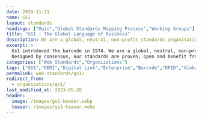 ```yaml
---
date: 2020-11-21
name: GS1
layout: standards
headings: ["Main","Global Standards Mapping Process","Working Groups"]
title: "GS1 - The Global Language of Business"
description: We are a global, neutral, non-profit standards organisation that brings efficiency and transparency to the supply chain
excerpt: >
  Gs1 introduced the barcode in 1974. We are a global, neutral, non-profit standards organisation that brings efficiency and transparency to the supply chain. Our standards are proven by industry and can help you achieve your public policy goals.
  Designed by consensus, our standards are proven, open and benefit from collaboration with respected global companies as well as local SME's. GS1 tools help organisations exchange critical data - from manufacturing all the way to the consumer - creating a common language that underpins systems and processes all over the world.
categories: ["Web Standards","Organizations"]
tags: ["GS1","KERI","Digital Link","Enterprise","Barcode","RFID","Global Standards Management Process","Supply Chain","Healthcare","Digital Signatures"]
permalink: web-standards/gs1/
redirect_from:
  - organizations/gs1/
last_modified_at: 2023-05-20
header:
  image: /images/gs1-header.webp
  teaser: /images/gs1-teaser.webp
---
```


